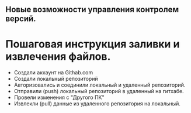 ## Новые возможности управления контролем версий.

# Пошаговая инструкция заливки и извлечения файлов.

- Создали аккаунт на Githab.com
- Создали локальный репозиторий
- Авторизовались и соединили локальный и удаленный репозиторий.
- Отправили (push) локальный репозиторий в удаленный на гитхабе.
- Провели изменения с "Другого ПК"
- Извлекли (pull) данные из удаленного репозитория на локальный.